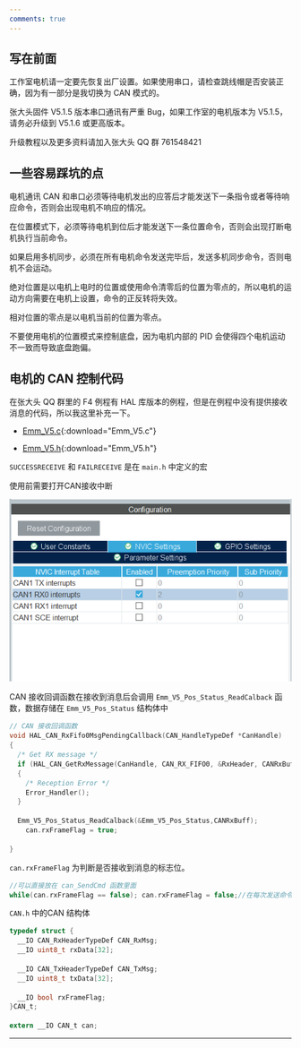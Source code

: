 ```yaml
---
comments: true
---
```


## 写在前面

工作室电机请一定要先恢复出厂设置。如果使用串口，请检查跳线帽是否安装正确，因为有一部分是我切换为 CAN 模式的。

张大头固件 V5.1.5 版本串口通讯有严重 Bug，如果工作室的电机版本为 V5.1.5，请务必升级到 V5.1.6 或更高版本。

升级教程以及更多资料请加入张大头 QQ 群 761548421

## 一些容易踩坑的点

电机通讯 CAN 和串口必须等待电机发出的应答后才能发送下一条指令或者等待响应命令，否则会出现电机不响应的情况。

在位置模式下，必须等待电机到位后才能发送下一条位置命令，否则会出现打断电机执行当前命令。

如果启用多机同步，必须在所有电机命令发送完毕后，发送多机同步命令，否则电机不会运动。

绝对位置是以电机上电时的位置或使用命令清零后的位置为零点的，所以电机的运动方向需要在电机上设置，命令的正反转将失效。

相对位置的零点是以电机当前的位置为零点。

不要使用电机的位置模式来控制底盘，因为电机内部的 PID 会使得四个电机运动不一致而导致底盘跑偏。

## 电机的 CAN 控制代码

在张大头 QQ 群里的 F4 例程有 HAL 库版本的例程，但是在例程中没有提供接收消息的代码，所以我这里补充一下。

- [Emm_V5.c](%E4%BB%A3%E7%A0%81/Emm_V5.c){:download="Emm_V5.c"}

- [Emm_V5.h](%E4%BB%A3%E7%A0%81/Emm_V5.h){:download="Emm_V5.h"}

`SUCCESSRECEIVE` 和 `FAILRECEIVE` 是在 `main.h` 中定义的宏

使用前需要打开CAN接收中断

![中断.png](%E5%9B%BE%E7%89%87/%E4%B8%AD%E6%96%AD.png)

CAN 接收回调函数在接收到消息后会调用 `Emm_V5_Pos_Status_ReadCalback` 函数，数据存储在 `Emm_V5_Pos_Status` 结构体中

```c
// CAN 接收回调函数
void HAL_CAN_RxFifo0MsgPendingCallback(CAN_HandleTypeDef *CanHandle)
{
  /* Get RX message */
  if (HAL_CAN_GetRxMessage(CanHandle, CAN_RX_FIFO0, &RxHeader, CANRxBuff) != HAL_OK)
  {
    /* Reception Error */
    Error_Handler();
  }

  Emm_V5_Pos_Status_ReadCalback(&Emm_V5_Pos_Status,CANRxBuff);
	can.rxFrameFlag = true;

}
```

`can.rxFrameFlag` 为判断是否接收到消息的标志位。

```c
//可以直接放在 can_SendCmd 函数里面
while(can.rxFrameFlag == false); can.rxFrameFlag = false;//在每次发送命令后等待接收消息

```

`CAN.h` 中的CAN 结构体

```c
typedef struct {
  __IO CAN_RxHeaderTypeDef CAN_RxMsg;
  __IO uint8_t rxData[32];

  __IO CAN_TxHeaderTypeDef CAN_TxMsg;
  __IO uint8_t txData[32];

  __IO bool rxFrameFlag;
}CAN_t;

extern __IO CAN_t can;
```

---
